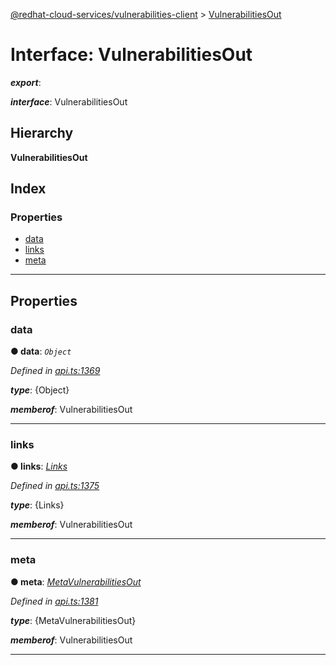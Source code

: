 [@redhat-cloud-services/vulnerabilities-client](../README.md) > [VulnerabilitiesOut](../interfaces/vulnerabilitiesout.md)

# Interface: VulnerabilitiesOut

*__export__*: 

*__interface__*: VulnerabilitiesOut

## Hierarchy

**VulnerabilitiesOut**

## Index

### Properties

* [data](vulnerabilitiesout.md#data)
* [links](vulnerabilitiesout.md#links)
* [meta](vulnerabilitiesout.md#meta)

---

## Properties

<a id="data"></a>

###  data

**● data**: *`Object`*

*Defined in [api.ts:1369](https://github.com/RedHatInsights/javascript-clients/blob/master/packages/vulnerabilities/git-api/api.ts#L1369)*

*__type__*: {Object}

*__memberof__*: VulnerabilitiesOut

___
<a id="links"></a>

###  links

**● links**: *[Links](links.md)*

*Defined in [api.ts:1375](https://github.com/RedHatInsights/javascript-clients/blob/master/packages/vulnerabilities/git-api/api.ts#L1375)*

*__type__*: {Links}

*__memberof__*: VulnerabilitiesOut

___
<a id="meta"></a>

###  meta

**● meta**: *[MetaVulnerabilitiesOut](metavulnerabilitiesout.md)*

*Defined in [api.ts:1381](https://github.com/RedHatInsights/javascript-clients/blob/master/packages/vulnerabilities/git-api/api.ts#L1381)*

*__type__*: {MetaVulnerabilitiesOut}

*__memberof__*: VulnerabilitiesOut

___

